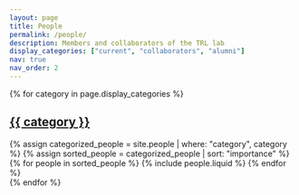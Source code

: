 ```yaml
---
layout: page
title: People
permalink: /people/
description: Members and collaborators of the TRL lab
display_categories: ["current", "collaborators", "alumni"]
nav: true
nav_order: 2
---
```


<!-- pages/people.md -->
<div class="people">
  <!-- Display categorized projects -->
{% for category in page.display_categories %}
<a id="{{ category }}" href=".#{{ category }}">
  <h2 class="category">{{ category }}</h2>
</a>
{% assign categorized_people = site.people | where: "category", category %}
{% assign sorted_people = categorized_people | sort: "importance" %}
<!-- Generate cards for each project -->
<div class="row row-cols-1 row-cols-md-3">
  {% for people in sorted_people %}
    {% include people.liquid %}
  {% endfor %}
</div>
{% endfor %}
</div>